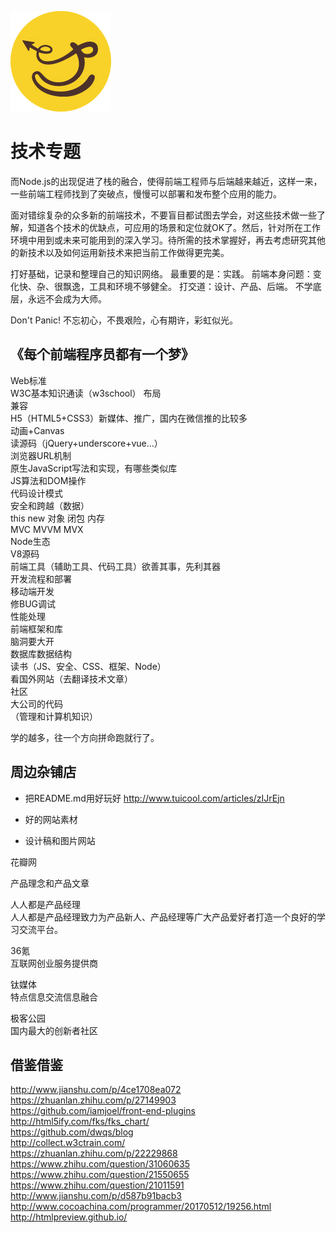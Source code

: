 
![](https://github.com/bluezhan/technology-topic/raw/master/image/logo.png)

# 技术专题

而Node.js的出现促进了栈的融合，使得前端工程师与后端越来越近，这样一来，一些前端工程师找到了突破点，慢慢可以部署和发布整个应用的能力。

面对错综复杂的众多新的前端技术，不要盲目都试图去学会，对这些技术做一些了解，知道各个技术的优缺点，可应用的场景和定位就OK了。然后，针对所在工作环境中用到或未来可能用到的深入学习。待所需的技术掌握好，再去考虑研究其他的新技术以及如何运用新技术来把当前工作做得更完美。

打好基础，记录和整理自己的知识网络。
最重要的是：实践。
前端本身问题：变化快、杂、很飘逸，工具和环境不够健全。
打交道：设计、产品、后端。
不学底层，永远不会成为大师。

Don't Panic! 不忘初心，不畏艰险，心有期许，彩虹似光。


## 《每个前端程序员都有一个梦》

Web标准  
W3C基本知识通读（w3school） 
布局  
兼容  
H5（HTML5+CSS3）新媒体、推广，国内在微信推的比较多  
动画+Canvas  
读源码（jQuery+underscore+vue...）  
浏览器URL机制  
原生JavaScript写法和实现，有哪些类似库  
JS算法和DOM操作  
代码设计模式  
安全和跨越（数据）  
this new 对象 闭包 内存  
MVC MVVM MVX  
Node生态    
V8源码  
前端工具（辅助工具、代码工具）欲善其事，先利其器    
开发流程和部署  
移动端开发  
修BUG调试  
性能处理  
前端框架和库  
脑洞要大开  
数据库数据结构  
读书（JS、安全、CSS、框架、Node）  
看国外网站（去翻译技术文章）  
社区  
大公司的代码  
（管理和计算机知识）  
  
学的越多，往一个方向拼命跑就行了。  
  
## 周边杂铺店

- 把README.md用好玩好
http://www.tuicool.com/articles/zIJrEjn
  
- 好的网站素材
  
- 设计稿和图片网站
  
花瓣网
  
产品理念和产品文章
  
人人都是产品经理  
人人都是产品经理致力为产品新人、产品经理等广大产品爱好者打造一个良好的学习交流平台。  
  
36氪  
互联网创业服务提供商  
  
钛媒体  
特点信息交流信息融合  
  
极客公园  
国内最大的创新者社区  
  
  
## 借鉴借鉴

http://www.jianshu.com/p/4ce1708ea072   
https://zhuanlan.zhihu.com/p/27149903  
https://github.com/iamjoel/front-end-plugins  
http://html5ify.com/fks/fks_chart/  
https://github.com/dwqs/blog  
http://collect.w3ctrain.com/  
https://zhuanlan.zhihu.com/p/22229868  
https://www.zhihu.com/question/31060635  
https://www.zhihu.com/question/21550655  
https://www.zhihu.com/question/21011591  
http://www.jianshu.com/p/d587b91bacb3  
http://www.cocoachina.com/programmer/20170512/19256.html  
http://htmlpreview.github.io/  



